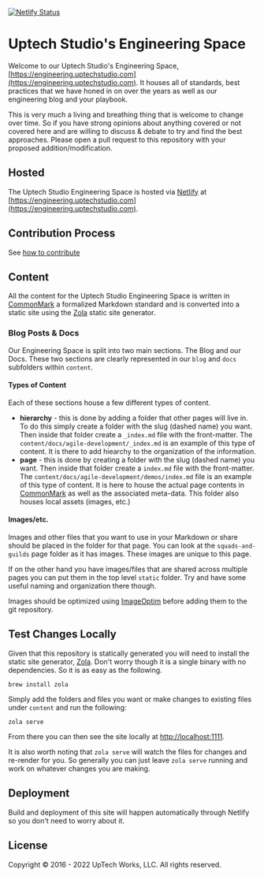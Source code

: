 [![Netlify Status](https://api.netlify.com/api/v1/badges/0a744af4-6dd8-4fc2-b83f-95909a44bca4/deploy-status)](https://app.netlify.com/sites/uptechstudio-engineering/deploys)

# Uptech Studio's Engineering Space

Welcome to our Uptech Studio's Engineering Space, [https://engineering.uptechstudio.com](https://engineering.uptechstudio.com). It houses all of standards, best practices that we have honed in on over the years as well as our engineering blog and your playbook.

This is very much a living and breathing thing that is welcome to change over time. So if you have strong opinions about anything covered or not covered here and are willing to discuss & debate to try and find the best approaches. Please open a pull request to this repository with your proposed addition/modification.

## Hosted

The Uptech Studio Engineering Space is hosted via [Netlify][] at [https://engineering.uptechstudio.com](https://engineering.uptechstudio.com).

## Contribution Process

See [how to contribute](https://github.com/uptech/engineering/blob/main/CONTRIBUTING.md)

## Content

All the content for the Uptech Studio Engineering Space is written in [CommonMark][] a formalized Markdown standard and is converted into a static site using the [Zola][] static site generator.

### Blog Posts & Docs

Our Engineering Space is split into two main sections. The Blog and our Docs. These two sections are clearly represented in our `blog` and `docs` subfolders within `content`.

#### Types of Content

Each of these sections house a few different types of content.

- **hierarchy** - this is done by adding a folder that other pages will live in. To do this simply create a folder with the slug (dashed name) you want. Then inside that folder create a `_index.md` file with the front-matter. The `content/docs/agile-development/_index.md` is an example of this type of content. It is there to add hiearchy to the organization of the information.
- **page** - this is done by creating a folder with the slug (dashed name) you want. Then inside that folder create a `index.md` file with the front-matter. The `content/docs/agile-development/demos/index.md` file is an example of this type of content. It is here to house the actual page contents in [CommonMark][] as well as the associated meta-data. This folder also houses local assets (images, etc.)

#### Images/etc.

Images and other files that you want to use in your Markdown or share should be placed in the folder for that page. You can look at the `squads-and-guilds` page folder as it has images. These images are unique to this page.

If on the other hand you have images/files that are shared across multiple pages you can put them in the top level `static` folder. Try and have some useful naming and organization there though.

Images should be optimized using [ImageOptim](https://imageoptim.com/howto.html) before adding them to the git repository.

## Test Changes Locally

Given that this repository is statically generated you will need to install the static site generator, [Zola][]. Don't worry though it is a single binary with no dependencies. So it is as easy as the following.

	brew install zola

Simply add the folders and files you want or make changes to existing files under `content` and run the following:

	zola serve

From there you can then see the site locally at [http://localhost:1111](http://localhost:1111).

It is also worth noting that `zola serve` will watch the files for changes and re-render for you. So generally you can just leave `zola serve` running and work on whatever changes you are making.

## Deployment

Build and deployment of this site will happen automatically through Netlify so you don't need to worry about it.

## License

Copyright © 2016 - 2022 UpTech Works, LLC. All rights reserved.

[CommonMark]: https://commonmark.org
[Zola]: https://www.getzola.org
[Netlify]: https://netlify.com
